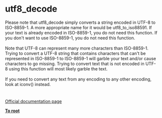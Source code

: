 # utf8_decode




<div class="phpcode"><span class="html">
Please note that utf8_decode simply converts a string encoded in UTF-8 to ISO-8859-1. A more appropriate name for it would be utf8_to_iso88591. If your text is already encoded in ISO-8859-1, you do not need this function. If you don&apos;t want to use ISO-8859-1, you do not need this function.<br><br>Note that UTF-8 can represent many more characters than ISO-8859-1. Trying to convert a UTF-8 string that contains characters that can&apos;t be represented in ISO-8859-1 to ISO-8859-1 will garble your text and/or cause characters to go missing. Trying to convert text that is not encoded in UTF-8 using this function will most likely garble the text.<br><br>If you need to convert any text from any encoding to any other encoding, look at iconv() instead.</span>
</div>
  

#

[Official documentation page](https://www.php.net/manual/en/function.utf8-decode.php)

**[To root](/README.md)**